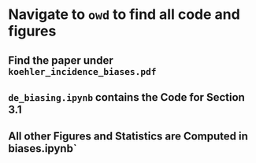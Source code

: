 # Navigate to `owd` to find all code and figures

## Find the paper under `koehler_incidence_biases.pdf`

## `de_biasing.ipynb` contains the Code for Section 3.1

## All other Figures and Statistics are Computed in biases.ipynb`
